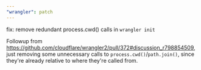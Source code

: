 ```yaml
---
"wrangler": patch
---
```


fix: remove redundant process.cwd() calls in `wrangler init`

Followup from https://github.com/cloudflare/wrangler2/pull/372#discussion_r798854509, just removing some unnecessary calls to `process.cwd()`/`path.join()`, since they're already relative to where they're called from.
